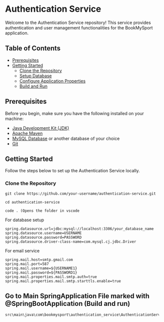 # Authentication Service

Welcome to the Authentication Service repository! This service provides authentication and user management functionalities for the BookMySport application.

## Table of Contents

- [Prerequisites](#prerequisites)
- [Getting Started](#getting-started)
  - [Clone the Repository](#clone-the-repository)
  - [Setup Database](#setup-database)
  - [Configure Application Properties](#configure-application-properties)
  - [Build and Run](#build-and-run)

## Prerequisites

Before you begin, make sure you have the following installed on your machine:

- [Java Development Kit (JDK)](https://www.oracle.com/java/technologies/javase-downloads.html)
- [Apache Maven](https://maven.apache.org/)
- [MySQL Database](https://www.mysql.com/) or another database of your choice
- [Git](https://git-scm.com/)

## Getting Started

Follow the steps below to set up the Authentication Service locally.

### Clone the Repository

```
git clone https://github.com/your-username/authentication-service.git
```
```
cd authentication-service
```
```
code . (Opens the folder in vscode
```
For database setup
```
spring.datasource.url=jdbc:mysql://localhost:3306/your_database_name
spring.datasource.username=USERNAME
spring.datasource.password=PASSWORD
spring.datasource.driver-class-name=com.mysql.cj.jdbc.Driver
```
For email service
```
spring.mail.host=smtp.gmail.com
spring.mail.port=587
spring.mail.username=${USERNAME1}
spring.mail.password=${PASSWORD1}
spring.mail.properties.mail.smtp.auth=true
spring.mail.properties.mail.smtp.starttls.enable=true
```
## Go to Main SpringApplication File marked with @SpringBootApplication (Build and run)
```
src\main\java\com\bookmysport\authentication_service\AuthenticationServiceApplication.java
```
